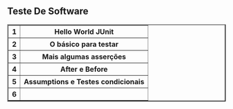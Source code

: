 ## Teste De Software
<table border =2 >
  <tr>
    <th>1</th>
    <th>Hello World JUnit</th>
  </tr>
  <tr>
    <th>2</th>
    <th>O básico para testar</th>
  </tr>
  <tr>
    <th>3</th>
    <th>Mais algumas asserções</th>
  </tr>
    <tr>
	<th>4</th>
    <th>After e Before</th>
  </tr>
  <tr>
	<th>5</th>
  <th>Assumptions e Testes condicionais</th>
  </tr>
  <tr>
	<th>6</th>
  <th></th>
      </tr>
</table>
